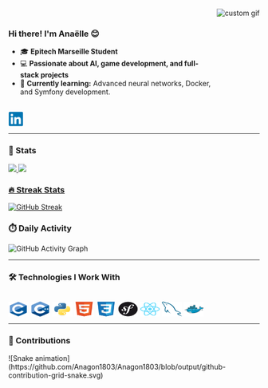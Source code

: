 <br>
<img align="right" height="180" alt="custom gif" src="https://i.pinimg.com/originals/f5/03/c5/f503c5c4d5645686d4ac1d7e353575a8.gif">
</br>

### Hi there! I'm Anaëlle 😊

- 🎓 **Epitech Marseille Student**
- 💻 **Passionate about AI, game development, and full-stack projects**
- 🌱 **Currently learning:** Advanced neural networks, Docker, and Symfony development.

<br>
<div>
   <a href="https://www.linkedin.com/in/anaëlle-urbon-39b60b238/" target="_blank" rel="noopener noreferrer">
      <img align="center" alt="LinkedIn" height="30" width="30" src="https://raw.githubusercontent.com/devicons/devicon/master/icons/linkedin/linkedin-original.svg">
   </a>
</div>

---

### 🚀 Stats

<div>
  <a href="https://github.com/Anagon1803">
  <img height="150em" src="https://github-readme-stats.vercel.app/api?username=Anagon1803&theme=radical&show_icons=true"/>
  <img height="150em" src="https://github-readme-stats.vercel.app/api/top-langs/?username=Anagon1803&layout=compact&langs_count=8&theme=radical"/>
</div>

### 🔥 Streak Stats

[![GitHub Streak](https://github-readme-streak-stats.herokuapp.com/?user=Anagon1803&theme=radical)](https://git.io/streak-stats)

### ⏱️ Daily Activity

![GitHub Activity Graph](https://activity-graph.herokuapp.com/graph?username=Anagon1803&theme=radical)

---

### 🛠️ Technologies I Work With

<div style="display: inline_block"><br>
  <img align="center" alt="Ana-C" height="30" width="40" src="https://raw.githubusercontent.com/devicons/devicon/master/icons/c/c-original.svg">
  <img align="center" alt="Ana-Cplusplus" height="30" width="40" src="https://raw.githubusercontent.com/devicons/devicon/master/icons/cplusplus/cplusplus-original.svg">
  <img align="center" alt="Ana-Python" height="30" width="40" src="https://raw.githubusercontent.com/devicons/devicon/master/icons/python/python-original.svg">
  <img align="center" alt="Ana-HTML" height="30" width="40" src="https://raw.githubusercontent.com/devicons/devicon/master/icons/html5/html5-original.svg">
  <img align="center" alt="Ana-CSS" height="30" width="40" src="https://raw.githubusercontent.com/devicons/devicon/master/icons/css3/css3-original.svg">
  <img align="center" alt="Ana-Symfony" height="30" width="40" src="https://raw.githubusercontent.com/devicons/devicon/master/icons/symfony/symfony-original.svg">
  <img align="center" alt="Ana-React" height="30" width="40" src="https://raw.githubusercontent.com/devicons/devicon/master/icons/react/react-original.svg">
  <img align="center" alt="Ana-MySQL" height="30" width="40" src="https://raw.githubusercontent.com/devicons/devicon/master/icons/mysql/mysql-original.svg">
  <img align="center" alt="Ana-Docker" height="30" width="40" src="https://raw.githubusercontent.com/devicons/devicon/master/icons/docker/docker-original.svg">
</div>


---

### 🐍 Contributions

<div>
    ![Snake animation](https://github.com/Anagon1803/Anagon1803/blob/output/github-contribution-grid-snake.svg)
</div>
